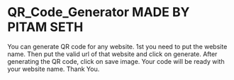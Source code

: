# QR_Code_Generator      MADE BY PITAM SETH
You can generate QR code for any website.
1st you need to put the website name.
Then put the valid url of that website and click on generate.
After generating the QR code, click on save image. 
Your code will be ready with your website name.
Thank You.
